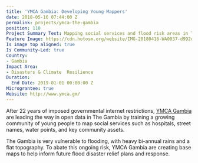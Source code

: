 ```yaml
---
title: 'YMCA Gambia: Developing Young Mappers'
date: 2018-05-16 07:44:00 Z
permalink: projects/ymca-the-gambia
position: 110
Project Summary Text: Mapping social services and flood risk areas in The Gambia
Feature Image: https://cdn.hotosm.org/website/IMG-20180416-WA0037-d992d2.jpg
Is image top aligned: true
Is Community-Led: true
Country:
- Gambia
Impact Area:
- Disasters & Climate  Resilience
Duration:
  End Date: 2019-01-01 00:00:00 Z
Micrograntee: true
Website: http://www.ymca.gm/
---
```


After 22 years of imposed governmental internet restrictions, [YMCA Gambia](http://www.ymca.gm/) are leading the way in open data in The Gambia by training a growing community of young people to map social services such as hospitals, street names, water points, and key community assets.

The Gambia is very vulnerable to flooding, with heavy bi-annual rains and a flat topography. To abate this ongoing risk, YMCA Gambia are creating base maps to help inform future flood disaster relief plans and response.